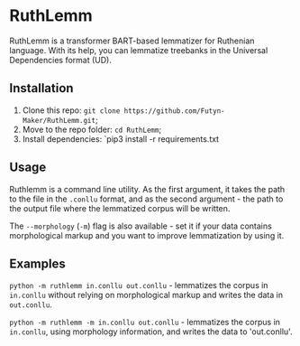 # RuthLemm

RuthLemm is a transformer BART-based lemmatizer for Ruthenian language. With its help, you can lemmatize treebanks in the Universal Dependencies format (UD).

## Installation

1. Clone this repo: `git clone https://github.com/Futyn-Maker/RuthLemm.git`;
2. Move to the repo folder: `cd RuthLemm`;
3. Install dependencies: `pip3 install -r requirements.txt

## Usage

Ruthlemm is a command line utility. As the first argument, it takes the path to the file in the `.conllu` format, and as the second argument - the path to the output file where the lemmatized corpus will be written.

The `--morphology` (`-m`) flag is also available - set it if your data contains morphological markup and you want to improve lemmatization by using it.

## Examples

`python -m ruthlemm in.conllu out.conllu` - lemmatizes the corpus in `in.conllu` without relying on morphological markup and writes the data in `out.conllu`.

`python -m ruthlemm -m in.conllu out.conllu` - lemmatizes the corpus in `in.conllu`, using morphology information, and writes the data to 'out.conllu'.
